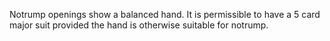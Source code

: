 Notrump openings show a balanced hand. It is permissible to have a 5 card major suit provided the hand is otherwise suitable for notrump.
